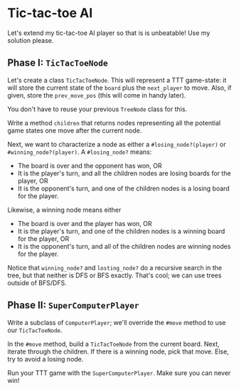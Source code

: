 # Tic-tac-toe AI

Let's extend my tic-tac-toe AI player so that is is unbeatable! Use my
solution please.

## Phase I: `TicTacToeNode`

Let's create a class `TicTacToeNode`. This will represent a TTT
game-state: it will store the current state of the `board` plus the
`next_player` to move. Also, if given, store the `prev_move_pos` (this
will come in handy later).

You don't have to reuse your previous `TreeNode` class for this.

Write a method `children` that returns nodes representing all the
potential game states one move after the current node.

Next, we want to characterize a node as either a
`#losing_node?(player)` or `#winning_node?(player)`. A `#losing_node?`
means:

* The board is over and the opponent has won, OR
* It is the player's turn, and all the children nodes are losing
  boards for the player, OR
* It is the opponent's turn, and one of the children nodes is a
  losing board for the player.

Likewise, a winning node means either

* The board is over and the player has won, OR
* It is the player's turn, and one of the children nodes is a winning
  board for the player, OR
* It is the opponent's turn, and all of the children nodes are
  winning nodes for the player.

Notice that `winning_node?` and `losting_node?` do a recursive search
in the tree, but that neither is DFS or BFS exactly. That's cool; we
can use trees outside of BFS/DFS.

## Phase II: `SuperComputerPlayer`

Write a subclass of `ComputerPlayer`; we'll override the `#move`
method to use our `TicTacToeNode`.

In the `#move` method, build a `TicTacToeNode` from the current
board. Next, iterate through the children. If there is a winning node,
pick that move. Else, try to avoid a losing node.

Run your TTT game with the `SuperComputerPlayer`. Make sure you can
never win!
